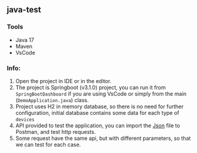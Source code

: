 ## java-test


### Tools
- Java 17
- Maven
- VsCode

### Info:

1. Open the project in IDE or in the editor.
2. The project is Springboot (v3.1.0) project, you can run it from `SpringBootDashboard` if you are using VsCode or simply from the main (`DemoApplication.java`) class.
3. Project uses H2 in memory database, so there is no need for further configuration, initial database contains some data for each type of `devices`
4. API provided to test the application, you can import the [Json](https://github.com/shukhratojiev/java-test/blob/master/Java-test.postman_collection.json) file to Postman, and test http requests.
5. Some request have the same api, but with different parameters, so that we can test for each case.

